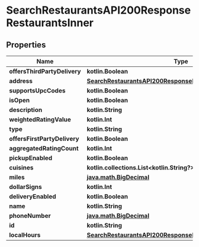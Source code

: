 
# SearchRestaurantsAPI200ResponseRestaurantsInner

## Properties
| Name | Type | Description | Notes |
| ------------ | ------------- | ------------- | ------------- |
| **offersThirdPartyDelivery** | **kotlin.Boolean** |  |  [optional] |
| **address** | [**SearchRestaurantsAPI200ResponseRestaurantsInnerAddress**](SearchRestaurantsAPI200ResponseRestaurantsInnerAddress.md) |  |  [optional] |
| **supportsUpcCodes** | **kotlin.Boolean** |  |  [optional] |
| **isOpen** | **kotlin.Boolean** |  |  [optional] |
| **description** | **kotlin.String** |  |  [optional] |
| **weightedRatingValue** | **kotlin.Int** |  |  [optional] |
| **type** | **kotlin.String** |  |  [optional] |
| **offersFirstPartyDelivery** | **kotlin.Boolean** |  |  [optional] |
| **aggregatedRatingCount** | **kotlin.Int** |  |  [optional] |
| **pickupEnabled** | **kotlin.Boolean** |  |  [optional] |
| **cuisines** | **kotlin.collections.List&lt;kotlin.String?&gt;** |  |  [optional] |
| **miles** | [**java.math.BigDecimal**](java.math.BigDecimal.md) |  |  [optional] |
| **dollarSigns** | **kotlin.Int** |  |  [optional] |
| **deliveryEnabled** | **kotlin.Boolean** |  |  [optional] |
| **name** | **kotlin.String** |  |  [optional] |
| **phoneNumber** | [**java.math.BigDecimal**](java.math.BigDecimal.md) |  |  [optional] |
| **id** | **kotlin.String** |  |  [optional] |
| **localHours** | [**SearchRestaurantsAPI200ResponseRestaurantsInnerLocalHours**](SearchRestaurantsAPI200ResponseRestaurantsInnerLocalHours.md) |  |  [optional] |




